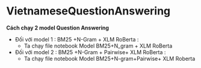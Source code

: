 # VietnameseQuestionAnswering
**Cách chạy 2 model Question Answering**
- Đối với model 1 : BM25 +N-Gram + XLM RoBerta :
    + Ta chạy file notebook Model BM25+N_gram + XLM RoBerta
- Đối với model 2 : BM25 +N-Gram + Pairwise+ XLM RoBerta :
    + Ta chạy file notebook  Model BM25+N-gram+Pairwise+ XLM Roberta
